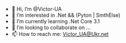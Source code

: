 - 👋 Hi, I’m @Victor-UA
- 👀 I’m interested in .Net && (Pyton | SmthElse)
- 🌱 I’m currently learning .Net Core 3.1
- 💞️ I’m looking to collaborate on ...
- 📫 How to reach me: Victor_UA@Ukr.net

<!---
Victor-UA/Victor-UA is a ✨ special ✨ repository because its `README.md` (this file) appears on your GitHub profile.
You can click the Preview link to take a look at your changes.
--->
